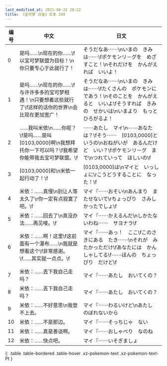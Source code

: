 ```yaml
---
last_modified_at: 2021-06-22 20:12
title: 《宝可梦 白金》文本 249
---
```

| 编号 | 中文 | 日文 |
| ---- | ---- | ---- |
| 0 | 是吗……\n现在的你……\f以宝可梦联盟为目标！\n你只要专心于此就行了！ | そうだなあ⋯⋯\nいまの　きみは⋯⋯\fポケモンリ－グを　めざすこと！\nそれだけを　かんがえれば　いいよ！ |
| 1 | 是吗……\n现在的你……\f与许许多多的宝可梦相遇！\n只要想着这些就行了\f这样的话你的世界\n会比现在更加宽广！ | そうだなあ⋯⋯\nいまの　きみは⋯⋯\fたくさんの　ポケモンに　であう！\nそのことを　かんがえると　いいよ\fそうすれば　きみの　せかいは\nいまより　もっと　ひろがるよ！ |
| 2 | ……我叫米依\n……你呢？\f是吗……是叫[0103,0000]啊\n我想拜托你一下可以吗？\f我希望你能带我去宝可梦联盟。\f | ⋯⋯あたし　マイ\n⋯⋯あなたは？\fそう⋯⋯　[0103,0000]というの\nおねがいが　あるんだけど　いい？\fポケモンリ－グ　まで\nつれていって　ほしいの\f |
| 3 | [0103,0000]和\n米依一起行动了！\f | [0103,0000]は\nマイと　いっしょに\rこうどうすることに　なった！\f |
| 4 | 米依：……真慢\n别让人等太久了\r你一定有点寂寞了吧。\f | マイ『⋯⋯おそい\nあんまり　またせないで\rちょっぴり　さみしかったでしょ\f |
| 5 | 米依：……回去了\n真没办法……再见喽。\f | マイ『⋯⋯かえるんだ\nしかたないわね⋯⋯　サヨナラ\f |
| 6 | 米依：……啊！这里\f这前面有一个瀑布……\n我就是想看这个\f非常感谢。\f……其实就一点点。\f | マイ『⋯⋯あっ！　ここ\fこのさきにある　たき⋯⋯\nそれが　みたかっただけ\fあなたには　かんしゃしてる\f⋯⋯ほんの　ちょっぴり　だけど\f |
| 7 | 米依：……丟下我自己走吗？ | マイ『⋯⋯あたし　おいてくの？ |
| 8 | 米依：……丟下我自己走吗？ | マイ『⋯⋯あたし　おいてくの？ |
| 9 | 米依：……不好意思\n我登不上去。 | マイ『⋯⋯わるいけど\nあたし　のぼれないから |
| 10 | 米依：……不是那边。 | マイ『⋯⋯そっちじゃ　ない |
| 11 | 米依：……真是善谈啊。 | マイ『⋯⋯おしゃべり　なのね |
| 12 | 米依：……快点吧。 | マイ『⋯⋯いそぎましょ |
{: .table .table-bordered .table-hover .xz-pokemon-text .xz-pokemon-text-Pt }